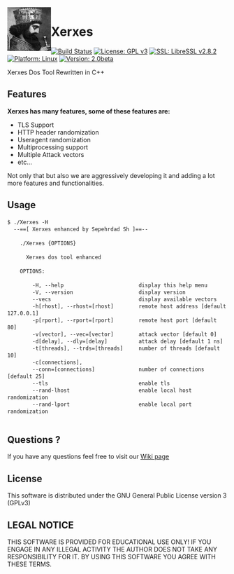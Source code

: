 <img align="left" width="100" height="100" src="img/XerxesTheGreat.jpg">

# Xerxes

[![Build Status](https://travis-ci.org/sepehrdaddev/Xerxes.svg?branch=master)](https://travis-ci.org/sepehrdaddev/Xerxes)
[![License: GPL v3](https://img.shields.io/badge/License-GPL%20v3-blue.svg)](https://www.gnu.org/licenses/gpl-3.0)
[![SSL: LibreSSL v2.8.2](https://img.shields.io/badge/SSL-LibreSSL%20v2.8.2-green.svg)](https://www.libressl.org/)
[![Platform: Linux](https://img.shields.io/badge/platform-linux-blue.svg)](https://www.linux.org/)
[![Version: 2.0beta](https://img.shields.io/badge/Version-2.0beta-blue.svg)](https://github.com/sepehrdaddev/Xerxes.git)


Xerxes Dos Tool Rewritten in C++

## Features
**Xerxes has many features, some of these features are:**
* TLS Support
* HTTP header randomization
* Useragent randomization
* Multiprocessing support
* Multiple Attack vectors
* etc...

Not only that but also we are aggressively developing it and adding a lot more features and functionalities.

## Usage
```
$ ./Xerxes -H
  --==[ Xerxes enhanced by Sepehrdad Sh ]==--
  
    ./Xerxes {OPTIONS}
  
      Xerxes dos tool enhanced
  
    OPTIONS:
  
        -H, --help                        display this help menu
        -V, --version                     display version
        --vecs                            display available vectors
        -h[rhost], --rhost=[rhost]        remote host address [default 127.0.0.1]
        -p[rport], --rport=[rport]        remote host port [default 80]
        -v[vector], --vec=[vector]        attack vector [default 0]
        -d[delay], --dly=[delay]          attack delay [default 1 ns]
        -t[threads], --trds=[threads]     number of threads [default 10]
        -c[connections],
        --conn=[connections]              number of connections [default 25]
        --tls                             enable tls
        --rand-lhost                      enable local host randomization
        --rand-lport                      enable local port randomization
  
```

## Questions ?
If you have any questions feel free to visit our <a href="https://github.com/sepehrdaddev/Xerxes/wiki">Wiki page</a>

## License
This software is distributed under the GNU General Public License version 3 (GPLv3)

## LEGAL NOTICE
THIS SOFTWARE IS PROVIDED FOR EDUCATIONAL USE ONLY! IF YOU ENGAGE IN ANY ILLEGAL ACTIVITY THE AUTHOR DOES NOT TAKE ANY RESPONSIBILITY FOR IT. BY USING THIS SOFTWARE YOU AGREE WITH THESE TERMS.
